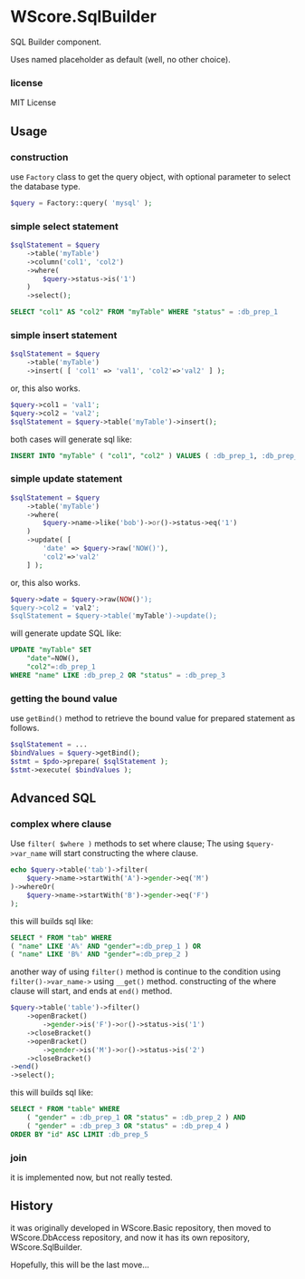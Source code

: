 WScore.SqlBuilder
=================

SQL Builder component. 

Uses named placeholder as default (well, no other choice).

### license

MIT License


Usage
-----

### construction

use ```Factory``` class to get the query object, with
optional parameter to select the database type.

```php
$query = Factory::query( 'mysql' );
```

### simple select statement

```php
$sqlStatement = $query
    ->table('myTable')
    ->column('col1', 'col2')
    ->where(
        $query->status->is('1')
    )
    ->select();
```

```sql
SELECT "col1" AS "col2" FROM "myTable" WHERE "status" = :db_prep_1
```

### simple insert statement

```php
$sqlStatement = $query
    ->table('myTable')
    ->insert( [ 'col1' => 'val1', 'col2'=>'val2' ] );
```

or, this also works.

```php
$query->col1 = 'val1';
$query->col2 = 'val2';
$sqlStatement = $query->table('myTable')->insert();
```

both cases will generate sql like:

```sql
INSERT INTO "myTable" ( "col1", "col2" ) VALUES ( :db_prep_1, :db_prep_2 )
```

### simple update statement

```php
$sqlStatement = $query
    ->table('myTable')
    ->where(
        $query->name->like('bob')->or()->status->eq('1')
    )
    ->update( [
        'date' => $query->raw('NOW()'),
        'col2'=>'val2'
    ] );
```

or, this also works.

```php
$query->date = $query->raw(NOW()');
$query->col2 = 'val2';
$sqlStatement = $query->table('myTable')->update();
```

will generate update SQL like:

```sql
UPDATE "myTable" SET
    "date"=NOW(),
    "col2"=:db_prep_1
WHERE "name" LIKE :db_prep_2 OR "status" = :db_prep_3
```

### getting the bound value

use ```getBind()``` method to retrieve the bound value for
prepared statement as follows.

```php
$sqlStatement = ...
$bindValues = $query->getBind();
$stmt = $pdo->prepare( $sqlStatement );
$stmt->execute( $bindValues );
```

Advanced SQL
------------

### complex where clause

Use ```filter( $where )``` methods to set where clause;
 The using ```$query->var_name``` will start constructing the
 where clause.

```php
echo $query->table('tab')->filter(
    $query->name->startWith('A')->gender->eq('M')
)->whereOr(
    $query->name->startWith('B')->gender->eq('F')
);
```

this will builds sql like:

```sql
SELECT * FROM "tab" WHERE
( "name" LIKE 'A%' AND "gender"=:db_prep_1 ) OR
( "name" LIKE 'B%' AND "gender"=:db_prep_2 )
```

another way of using ```filter()``` method is continue to the
 condition using ```filter()->var_name->``` using ```__get()```
 method. constructing of the where clause will start, and
 ends at ```end()``` method.

```php
$query->table('table')->filter()
    ->openBracket()
        ->gender->is('F')->or()->status->is('1')
    ->closeBracket()
    ->openBracket()
        ->gender->is('M')->or()->status->is('2')
    ->closeBracket()
->end()
->select();
```

this will builds sql like:

```sql
SELECT * FROM "table" WHERE
    ( "gender" = :db_prep_1 OR "status" = :db_prep_2 ) AND
    ( "gender" = :db_prep_3 OR "status" = :db_prep_4 )
ORDER BY "id" ASC LIMIT :db_prep_5
```


### join

it is implemented now, but not really tested.


History
-------

it was originally developed in WScore.Basic repository, then
 moved to WScore.DbAccess repository, and now it has its own
 repository, WScore.SqlBuilder.

Hopefully, this will be the last move...